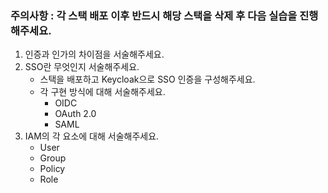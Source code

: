 ### **주의사항** : 각 스택 배포 이후 반드시 해당 스택을 삭제 후 다음 실습을 진행해주세요.
1. 인증과 인가의 차이점을 서술해주세요.
2. SSO란 무엇인지 서술해주세요.
    - 스택을 배포하고 Keycloak으로 SSO 인증을 구성해주세요.
    - 각 구현 방식에 대해 서술해주세요.
        - OIDC
        - OAuth 2.0
        - SAML
3. IAM의 각 요소에 대해 서술해주세요.
    - User
    - Group
    - Policy
    - Role